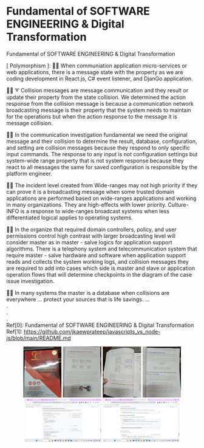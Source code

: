 # Fundamental of SOFTWARE ENGINEERING & Digital Transformation
Fundamental of SOFTWARE ENGINEERING & Digital Transformation

[ Polymorphism ]: 🧸💬 When communiation application micro-services or web applications, there is a message state with the property as we are coding development in React.js, C# event listener, and DjanGo application. </br>

🐑💬 ➰ Collision messages are message communication and they result or update their property from the state collision. We determined the action response from the collision message is because a communication network broadcasting message is their property that the system needs to maintain for the operations but when the action response to the message it is message collision. </br>

🐐💬 In the communication investigation fundamental we need the original message and their collision to determine the result, database, configuration, and setting are collision messages because they respond to only specific input commands. The response to any input is not configuration settings but system-wide range property that is not system response because they react to all messages the same for saved configuration is responsible by the platform engineer. </br>

🐯💬 The incident level created from Wide-ranges may not high priority if they can prove it is a broadcasting message when some trusted domain applications are performed based on wide-ranges applications and working in many organizations. They are high-effects with lower priority. Culture-INFO is a response to wide-ranges broadcast systems when less differentiated logical applies to operating systems. </br>

🦁💬 In the organize that required domain controllers, policy, and user permissions control high contrast with larger broadcasting level will consider master as in master - salve logics for application support algorithms. There is a telephony system and telecommunication system that require master - salve hardware and software when application support reads and collects the system working logs, and collision messages they are required to add into cases which side is master and slave or application operation flows that will determine checkpoints in the diagram of the case issue investigation. </br>

🦭💬 In many systems the master is a database when collisions are everywhere ... protect your sources that is life savings. ... </br>
. </br>
. </br>
. </br>
Ref[0]: Fundamental of SOFTWARE ENGINEERING & Digital Transformation </br>
Ref[1]: https://github.com/jkaewprateep/javascripts_vs_node-js/blob/main/README.md </br>

<p align="center" width="100%">
    <img width="20%" src="https://github.com/jkaewprateep/Reading-notes/blob/main/0014.jpg"> 
    <img width="20%" src="https://github.com/jkaewprateep/Reading-notes/blob/main/0015.jpg"> 
    <img width="20%" src="https://github.com/jkaewprateep/Reading-notes/blob/main/0016.jpg"> 
    <img width="20%" src="https://github.com/jkaewprateep/Reading-notes/blob/main/0017.jpg"> </br>
    <img width="40%" src="https://github.com/jkaewprateep/Reading-notes/blob/main/0018.jpg">  
    <img width="40%" src="https://github.com/jkaewprateep/Reading-notes/blob/main/0019.jpg">  
</p>
